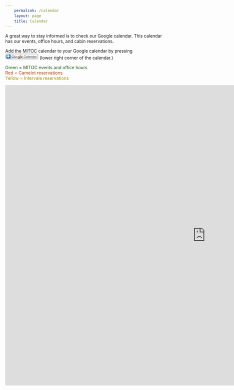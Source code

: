 ```yaml
---
    permalink: /calendar
    layout: page
    title: Calendar
---
```


A great way to stay informed is to check our Google calendar. This calendar has our events, office hours, and cabin reservations.

Add the MITOC calendar to your Google calendar by pressing ![Google calendar logo](/images/calendar/googleplus.png) (lower right corner of the calendar.)

<span style="color:#125A12;">Green = MITOC events and office hours</span>  
<span style="color:#B1440E;">Red = Camelot reservations</span>  
<span style="color:#AB8B00;">Yellow = Intervale reservations</span>

<div class="embed-responsive embed-responsive-16by9">
    <iframe src="https://www.google.com/calendar/embed?showTitle=0&amp;showPrint=0&amp;height=480&amp;wkst=2&amp;bgcolor=%23FFFFFF&amp;
    src=nf2filjvmi1s2kipeo5pahr56c%40group.calendar.google.com&amp;color=%23125A12&amp;
    src=hpmvtpt13cgsnjkh0lie228r3g%40group.calendar.google.com&amp;color=%23B1440E&amp;
    src=03qna0288hjuolh6tnb0cjifpo%40group.calendar.google.com&amp;color=%23AB8B00&amp;
    ctz=America%2FNew_York" style=" border-width:0 " width="1280" height="960" frameborder="0" scrolling="no">
    </iframe>
</div>
